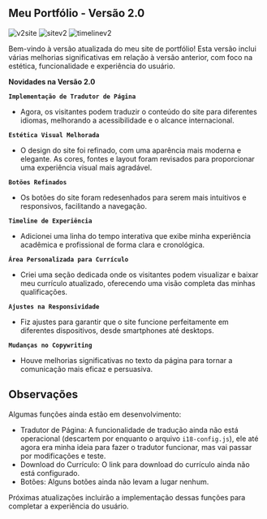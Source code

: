 ## Meu Portfólio - Versão 2.0

![v2site](https://github.com/user-attachments/assets/a1763019-1a90-4f6e-b5a2-10429c0c8bdc)
![sitev2](https://github.com/user-attachments/assets/6210001a-84e0-4063-a5e7-35ba951e87c3)
![timelinev2](https://github.com/user-attachments/assets/36482ec1-aeb5-4590-80d6-9f31ebc4e2a9)

Bem-vindo à versão atualizada do meu site de portfólio! Esta versão inclui várias melhorias significativas em relação à versão anterior, com foco na estética, funcionalidade e experiência do usuário.

**Novidades na Versão 2.0**

**`Implementação de Tradutor de Página`**

- Agora, os visitantes podem traduzir o conteúdo do site para diferentes idiomas, melhorando a acessibilidade e o alcance internacional.

**`Estética Visual Melhorada`**

- O design do site foi refinado, com uma aparência mais moderna e elegante. As cores, fontes e layout foram revisados para proporcionar uma experiência visual mais agradável.

**`Botões Refinados`**

- Os botões do site foram redesenhados para serem mais intuitivos e responsivos, facilitando a navegação.

**`Timeline de Experiência`**

- Adicionei uma linha do tempo interativa que exibe minha experiência acadêmica e profissional de forma clara e cronológica.

**`Área Personalizada para Currículo`**

- Criei uma seção dedicada onde os visitantes podem visualizar e baixar meu currículo atualizado, oferecendo uma visão completa das minhas qualificações.

**`Ajustes na Responsividade`**

- Fiz ajustes para garantir que o site funcione perfeitamente em diferentes dispositivos, desde smartphones até desktops.

**`Mudanças no Copywriting`**

- Houve melhorias significativas no texto da página para tornar a comunicação mais eficaz e persuasiva.



## Observações

Algumas funções ainda estão em desenvolvimento:

- Tradutor de Página: A funcionalidade de tradução ainda não está operacional (descartem por enquanto o arquivo `i18-config.js`), ele até agora era minha ideia para fazer o tradutor funcionar, mas vai passar por modificações e teste.
- Download do Currículo: O link para download do currículo ainda não está configurado.
- Botões: Alguns botões ainda não levam a lugar nenhum.

Próximas atualizações incluirão a implementação dessas funções para completar a experiência do usuário.
